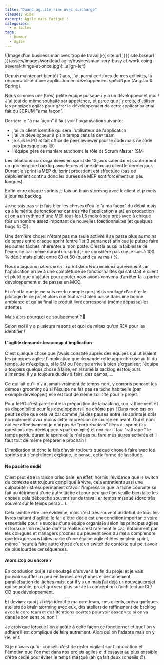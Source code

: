 ```yaml
---
title: "Quand agilité rime avec surcharge"
classes: wide
excerpt: Agile mais fatigué !
categories:
  - Articles
tags:
  - Humeur
  - Agile
---
```

![Image d'un business man avec trop de travail]({{ site.url }}{{ site.baseurl }}/assets/images/workload-agile/businessman-very-busy-at-work-doing-several-things-at-once.jpg){: .align-left}

Depuis maintenant bientôt 2 ans, j'ai, parmi certaines de mes activités, la responsabilité d'une application en développement spécifique (Angular & Spring).

Nous sommes une (très) petite équipe puisque il y a un développeur et moi !
J'ai tout de même souhaité par appétence, et parce que j'y crois, d'utiliser les principes agiles pour gérer le développement de cette application et ai fait du SCRUM "à ma façon".

Derrière le "à ma façon" il faut voir l'organisation suivante:
 - j'ai un client identifié qui sera l'utilisateur de l'application
 - j'ai un développeur à plein temps dans la dev team
 - je suis le PO et fait office de peer reviewer pour le code mais ne code pas (presque pas :wink:)
 - l'équipe gère de manière autonome le rôle de Scrum Master (SM)

Les itérations sont organisées en sprint de 15 jours calendar et contiennent un grooming de backlog avec le dev et une démo au client le dernier jour. Durant le sprint la MEP du sprint précédent est effectuée (pas de déploiement continu donc les durées de MEP sont forcément un peu longues).

Enfin entre chaque sprints je fais un brain storming avec le client et je mets à jour ma backlog.

Je ne sais pas si je fais bien les choses d'où le "à ma façon" du début mais ça a le mérite de fonctionner car très vite l'application a été en production et on a un rythme d'une MEP tous les 1,5 mois à peu près avec à chaque fois un nombre assez important de nouvelles fonctionnalités (et quelques bugs fix :innocent:).

Une dernière chose: n'étant pas ma seule activité il se passe plus au moins de temps entre chaque sprint (entre 1 et 3 semaines) afin que je puisse faire les autres tâches inhérentes à mon poste. C'est là aussi la faiblesse de l'exercice car même durant un sprint je ne considère pas que je suis à 100 % dédié mais plutôt entre 80 et 50 (quand ça va mal) %.

Nous attaquons notre dernier sprint dans les semaines qui viennent car l'application arrive à une complétude de fonctionnalités qui satisfait le client et plutôt que d'ajouter pour ajouter nous avons convenu d'arrêter là la partie développement et de passer en MCO.

Et c'est là que je me suis rendu compte que j'étais soulagé d'arrêter le pilotage de ce projet alors que tout s'est bien passé dans une bonne ambiance et qu'au final le produit livré correspond (même dépasse) les attentes.

Mais alors pourquoi ce soulagement ? :thinking:

Selon moi il y a plusieurs raisons et quoi de mieux qu'un REX pour les identifier !

#### L'agilité demande beaucoup d’implication
C'est quelque chose que j'avais constaté auprès des équipes qui utilisaient les principes agiles: l'implication que demande cette approche use au fil du temps.
Je m'explique, si le SM ou l'équipe arrive à bien s'organiser: l'équipe à toujours quelque chose à faire, en résumé la backlog est toujours alimentée, il y a toujours du dev à faire, des démos, ...

Ce qui fait qu'il n'y a jamais vraiment de temps mort, y compris pendant les démos / grooming où si l'équipe ne fait pas sa tâche habituelle (par exemple développer) elle est tout de même sollicité pour le projet.

Pour le PO c'est pareil entre la préparation de la backlog, son raffinement et sa disponibilité pour les développeurs il ne chôme pas !
Dans mon cas on peut se dire que cela va car comme j'ai des pauses entre les sprints je dois normalement avoir moins cette impression de course en avant. Oui et non: oui car effectivement je n'ai pas de "perturbations" liées au sprint (les questions des développeurs par exemple) et non car il faut "rattraper" le temps perdu durant le sprint où je n'ai pas pu faire mes autres activités et il faut tout de même préparer le prochain !

L'implication et donc le fais d'avoir toujours quelque chose à faire avec les sprints qui s’enchaînent explique, je pense, cette forme de lassitude.

#### Ne pas être dédié
C'est peut être la raison principale, en effet, hormis l'évidence que le switch de contexte est toujours compliqué à vivre, cela entretient aussi une culpabilité / stress permanent d'avoir l'impression que la tâche courante se fait au détriment d'une autre tâche et pour peu que l'on veuille bien faire les choses, cela débouche souvent sur du travail en temps masqué (donc très souvent sur le temps perso ...).

Cela semble être une évidence, mais c'est très souvent au début de tous les livres traitant d'agilité: le fait d'être dédié est une condition importante voire essentielle pour le succès d'une équipe organisée selon les principes agiles et lorsque l'on regarde dans la réalité: c'est rarement le cas, notamment par les collègues et managers proches qui peuvent avoir du mal à comprendre que lorsque vous faites partie d'une équipe agile et êtes en plein sprint, même 1 heure à faire autre chose c'est un switch de contexte qui peut avoir de plus lourdes conséquences.

#### Alors stop ou encore ?
En conclusion oui je suis soulagé d'arriver à la fin du projet et je vais pouvoir souffler un peu en termes de rythmes et certainement parallélisation de tâches mais, car il y a un mais j'ai déjà un nouveau projet qui se profile, projet qui sera plus sur de la conception d'architecture CI / CD que développement.

Et devinez quoi j'ai déjà identifié ma core team, mes clients, prévu quelques ateliers de brain storming avec eux, des ateliers de raffinement de backlog avec la core team et des itérations courtes pour voir assez vite si on va dans le bon sens ou non !

Je crois que lorsque l'on a goûté à cette façon de fonctionner et que l'on y adhère il est compliqué de faire autrement. Alors oui on l'adapte mais on y revient.

Si je n'avais qu'un conseil: c'est de rester vigilant sur l'implication et l'émotion que l'on met dans nos projets agiles et d'essayer au plus possible d'être dédié pour éviter le temps masqué (ah ça fait deux conseils :wink:).
